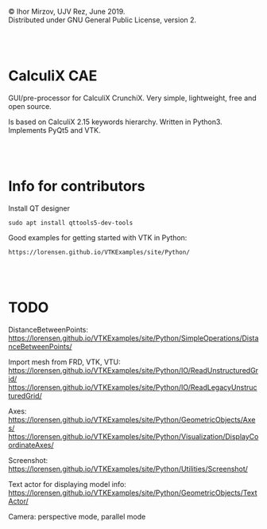© Ihor Mirzov, UJV Rez, June 2019.  
Distributed under GNU General Public License, version 2.

<br/><br/>



# CalculiX CAE

GUI/pre-processor for CalculiX CrunchiX. Very simple, lightweight, free and open source.

Is based on CalculiX 2.15 keywords hierarchy. Written in Python3. Implements PyQt5 and VTK.

<br/><br/>



# Info for contributors

Install QT designer

    sudo apt install qttools5-dev-tools

Good examples for getting started with VTK in Python:

    https://lorensen.github.io/VTKExamples/site/Python/

<br/><br/>



# TODO

DistanceBetweenPoints:  
https://lorensen.github.io/VTKExamples/site/Python/SimpleOperations/DistanceBetweenPoints/

Import mesh from FRD, VTK, VTU:  
https://lorensen.github.io/VTKExamples/site/Python/IO/ReadUnstructuredGrid/  
https://lorensen.github.io/VTKExamples/site/Python/IO/ReadLegacyUnstructuredGrid/

Axes:  
https://lorensen.github.io/VTKExamples/site/Python/GeometricObjects/Axes/  
https://lorensen.github.io/VTKExamples/site/Python/Visualization/DisplayCoordinateAxes/

Screenshot:  
https://lorensen.github.io/VTKExamples/site/Python/Utilities/Screenshot/

Text actor for displaying model info:  
https://lorensen.github.io/VTKExamples/site/Python/GeometricObjects/TextActor/

Camera: perspective mode, parallel mode
